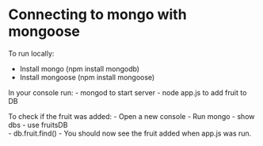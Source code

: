 # Connecting to mongo with mongoose

  To run locally:
   - Install mongo (npm install mongodb)
   - Install mongoose (npm install mongoose)
   
   
   In your console run:
    - mongod to start server
    - node app.js to add fruit to DB
   
   
   To check if the fruit was added:
    - Open a new console
    - Run mongo
    - show dbs
       - use fruitsDB  
       - db.fruit.find()
       - You should now see the fruit added when app.js was run.
